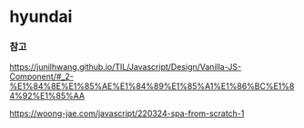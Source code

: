 # hyundai

### 참고 

https://junilhwang.github.io/TIL/Javascript/Design/Vanilla-JS-Component/#_2-%E1%84%8E%E1%85%AE%E1%84%89%E1%85%A1%E1%86%BC%E1%84%92%E1%85%AA

https://woong-jae.com/javascript/220324-spa-from-scratch-1

